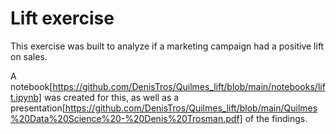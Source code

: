 # Lift exercise

This exercise was built to analyze if a marketing campaign had a positive lift on sales.

A notebook[https://github.com/DenisTros/Quilmes_lift/blob/main/notebooks/lift.ipynb] was created for this, as well as a presentation[https://github.com/DenisTros/Quilmes_lift/blob/main/Quilmes%20Data%20Science%20-%20Denis%20Trosman.pdf] of the findings.
